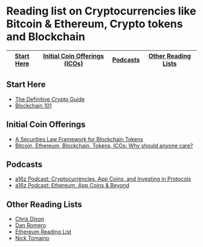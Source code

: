 # Reading list on Cryptocurrencies like Bitcoin & Ethereum, Crypto tokens and Blockchain

| [Start Here](#start-here) | [Initial Coin Offerings (ICOs)](#initial-coin-offerings) | [Podcasts](#podcasts) | [Other Reading Lists](#other-reading-lists) 
| ------------- | ------------- | ------------- | ------------- |

## Start Here
- [The Definitive Crypto Guide](https://mycrypto.guide/#dbft)
- [Blockchain 101](https://coincenter.org/learn)

## Initial Coin Offerings
- [A Securities Law Framework for Blockchain Tokens](https://www.coinbase.com/legal/securities-law-framework.pdf)
- [Bitcoin, Ethereum, Blockchain, Tokens, ICOs: Why should anyone care?](https://hackernoon.com/bitcoin-ethereum-blockchain-tokens-icos-why-should-anyone-care-890b868cec06)

## Podcasts
- [a16z Podcast: Cryptocurrencies, App Coins, and Investing in Protocols](https://a16z.com/2017/04/03/cryptocurrencies-protocols-appcoins/)
- [a16z Podcast: Ethereum, App Coins & Beyond](https://a16z.com/2016/08/28/ethereum/)

## Other Reading Lists
- [Chris Dixon](https://medium.com/@cdixon/crypto-token-roundup-4d57c32a87d7)
- [Dan Romero](https://medium.com/@dwr/digital-currency-reading-list-6219f1623bfd)
- [Ethereum Reading List](https://github.com/Scanate/EthList)
- [Nick Tomaino](https://thecontrol.co/some-blockchain-reading-1d98ec6b2f39)

